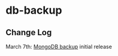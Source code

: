 # db-backup
## Change Log
March 7th: [MongoDB backup](https://github.com/mrezachalak/db-backup/mongo-backups) initial release
